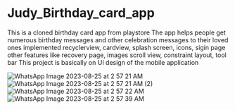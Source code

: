 # Judy_Birthday_card_app
This is a cloned birthday card app from playstore
The app helps people get numerous birthday messages and other celebration messages to their loved ones
implemented recyclerview, cardview, splash screen, icons, sigin page
other features like recovery page, images scroll view, constraint layout, tool bar
This project is basically on UI design of the mobile application


![WhatsApp Image 2023-08-25 at 2 57 21 AM](https://github.com/Nickyshe/Judy_Birthday_card_app/assets/110067624/00bd94f3-e801-437d-84ec-497b967aa09a)![WhatsApp Image 2023-08-25 at 2 57 21 AM (2)](https://github.com/Nickyshe/Judy_Birthday_card_app/assets/110067624/2db5b428-6919-445a-867f-189654f9d168)
![WhatsApp Image 2023-08-25 at 2 57 22 AM](https://github.com/Nickyshe/Judy_Birthday_card_app/assets/110067624/39422d88-56a6-4d70-9264-f831aae4732b)
![WhatsApp Image 2023-08-25 at 2 57 39 AM](https://github.com/Nickyshe/Judy_Birthday_card_app/assets/110067624/3fca5c73-49f4-4091-8597-6ef97c98c187)


